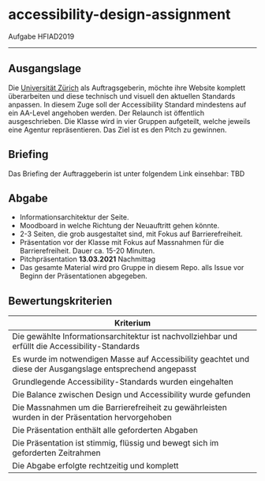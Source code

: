 # accessibility-design-assignment
Aufgabe HFIAD2019

***

## Ausgangslage

Die [Universität Zürich](https://www.uzh.ch/de.html) als Auftragsgeberin, möchte ihre Website komplett überarbeiten und diese technisch und visuell den aktuellen Standards anpassen. In diesem Zuge soll der Accessibility Standard mindestens auf ein AA-Level angehoben werden. Der Relaunch ist öffentlich ausgeschrieben. Die Klasse wird in vier Gruppen aufgeteilt, welche jeweils eine Agentur repräsentieren. Das Ziel ist es den Pitch zu gewinnen.

## Briefing

Das Briefing der Auftraggeberin ist unter folgendem Link einsehbar: TBD

## Abgabe

* Informationsarchitektur der Seite.
* Moodboard in welche Richtung der Neuauftritt gehen könnte.
* 2-3 Seiten, die grob ausgestaltet sind, mit Fokus auf Barrierefreiheit.
* Präsentation vor der Klasse mit Fokus auf Massnahmen für die Barrierefreiheit. Dauer ca. 15-20 Minuten.
* Pitchpräsentation **13.03.2021** Nachmittag
* Das gesamte Material wird pro Gruppe in diesem Repo. alls Issue vor Beginn der Präsentationen abgegeben.


## Bewertungskriterien

| Kriterium     |
| ------------- |
| Die gewählte Informationsarchitektur ist nachvollziehbar und erfüllt die Accessibility-Standards     |
| Es wurde im notwendigen Masse auf Accessibility geachtet und diese der Ausgangslage entsprechend angepasst    |
| Grundlegende Accessibility-Standards wurden eingehalten |
| Die Balance zwischen Design und Accessibility wurde gefunden |
| Die Massnahmen um die Barrierefreiheit zu gewährleisten wurden in der Präsentation hervorgehoben |
| Die Präsentation enthält alle geforderten Abgaben |
| Die Präsentation ist stimmig, flüssig und bewegt sich im geforderten Zeitrahmen |
| Die Abgabe erfolgte rechtzeitig und komplett |
